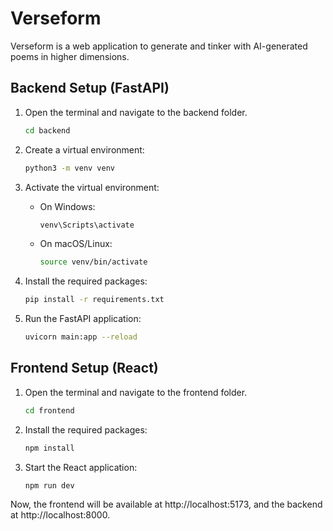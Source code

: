 # Verseform
Verseform is a web application to generate and tinker with AI-generated poems in higher dimensions.

## Backend Setup (FastAPI)

1. Open the terminal and navigate to the backend folder.
    ```bash
    cd backend
    ```
2. Create a virtual environment:
   ```bash
   python3 -m venv venv
    ```
3. Activate the virtual environment:
    - On Windows:
      ```bash
      venv\Scripts\activate
      ```
    - On macOS/Linux:
      ```bash
      source venv/bin/activate
      ```

4. Install the required packages:
   ```bash
   pip install -r requirements.txt
   ```

5. Run the FastAPI application:
   ```bash
   uvicorn main:app --reload
   ```

## Frontend Setup (React)

1. Open the terminal and navigate to the frontend folder.
    ```bash
    cd frontend
    ```

2. Install the required packages:
   ```bash
   npm install
   ```

3. Start the React application:
   ```bash
   npm run dev
   ```

Now, the frontend will be available at http://localhost:5173, and the backend at http://localhost:8000.